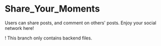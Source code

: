 # Share_Your_Moments

Users can share posts, and comment on others' posts. Enjoy your social network here!

! This branch only contains backend files.